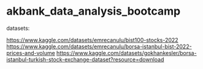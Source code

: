 # akbank_data_analysis_bootcamp

datasets:

https://www.kaggle.com/datasets/emrecanulu/bist100-stocks-2022
https://www.kaggle.com/datasets/emrecanulu/borsa-istanbul-bist-2022-prices-and-volume
https://www.kaggle.com/datasets/gokhankesler/borsa-istanbul-turkish-stock-exchange-dataset?resource=download
